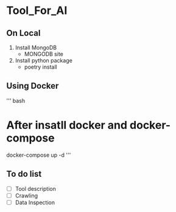 # Tool_For_AI

## On Local
1. Install MongoDB
    - MONGODB site
2. Install python package
    - poetry install 

## Using Docker
''' bash
# After insatll docker and docker-compose
docker-compose up -d
'''

## To do list

- [ ] Tool description
- [ ] Crawling
- [ ] Data Inspection
